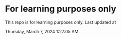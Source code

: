 # For learning purposes only
This repo is for learning purposes only.
Last updated at

Thursday, March 7, 2024 1:27:05 AM

